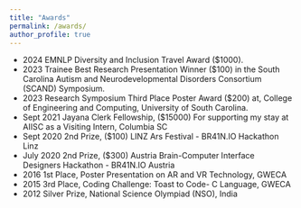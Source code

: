 ```yaml
---
title: "Awards"
permalink: /awards/
author_profile: true
---
```

* 2024 EMNLP Diversity and Inclusion Travel Award ($1000).
* 2023 Trainee Best Research Presentation Winner ($100) in the South Carolina Autism and Neurodevelopmental Disorders Consortium (SCAND) Symposium.
* 2023 Research Symposium Third Place Poster Award ($200) at, College of Engineering and Computing, University of South Carolina.
* Sept 2021 Jayana Clerk Fellowship, ($15000) For supporting my stay at AIISC as a Visiting Intern, Columbia SC
* Sept 2020 2nd Prize, ($100) LINZ Ars Festival - BR41N.IO Hackathon Linz
* July 2020 2nd Prize, ($300) Austria Brain-Computer Interface Designers Hackathon - BR41N.IO Austria
* 2016 1st Place, Poster Presentation on AR and VR Technology, GWECA
* 2015 3rd Place, Coding Challenge: Toast to Code- C Language, GWECA
* 2012 Silver Prize, National Science Olympiad (NSO), India

